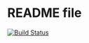 # README file
[![Build Status](https://travis-ci.org/Axanimander/MyGroceries.svg?branch=master)](https://travis-ci.org/Axanimander/MyGroceries)
